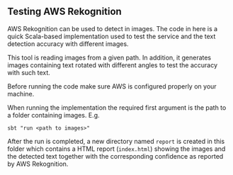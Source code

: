 ## Testing AWS Rekognition 

AWS Rekognition can be used to detect in images. 
The code in here is a quick Scala-based implementation used to test the service and the text detection accuracy with different images.

This tool is reading images from a given path. In addition, it generates images containing text rotated with 
different angles to test the accuracy with such text.

Before running the code make sure AWS is configured properly on your machine.

When running the implementation the required first argument is the path to a folder containing images. 
E.g.
```
sbt "run <path to images>"
```

After the run is completed, a new directory named `report` is created in this folder which contains
a HTML report (`index.html`) showing the images and the detected text together with the corresponding 
confidence as reported by AWS Rekognition.
 
 